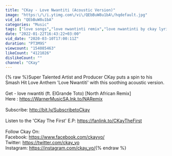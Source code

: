 ```yaml
---
title: "CKay - Love Nwantiti (Acoustic Version)"
image: "https:\/\/i.ytimg.com\/vi\/QEbBuW8u1bA\/hqdefault.jpg"
vid_id: "QEbBuW8u1bA"
categories: "Music"
tags: ["love songs","love nwantinti remix","love nwantinti by ckay lyrics"]
date: "2022-01-22T16:43:22+03:00"
vid_date: "2020-03-10T17:00:11Z"
duration: "PT3M9S"
viewcount: "154085463"
likeCount: "4121026"
dislikeCount: ""
channel: "CKay"
---
```

{% raw %}Super Talented Artist and Producer CKay puts a spin to his Smash Hit Love Anthem 'Love Nwantiti' with this soothing acoustic version. <br /><br />Get - love nwantiti (ft. ElGrande Toto) [North African Remix]  <br />Here : <a rel="nofollow" target="blank" href="https://WarnerMusicSA.lnk.to/NARemix">https://WarnerMusicSA.lnk.to/NARemix</a><br /><br />Subscribe: <a rel="nofollow" target="blank" href="http://bit.ly/SubscribetoCkay">http://bit.ly/SubscribetoCkay</a> <br /><br />Listen to the 'CKay The First' E.P: <a rel="nofollow" target="blank" href="https://fanlink.to/CKayTheFirst">https://fanlink.to/CKayTheFirst</a><br /><br />Follow Ckay On:<br />Facebook: <a rel="nofollow" target="blank" href="https://www.facebook.com/ckayyo/">https://www.facebook.com/ckayyo/</a> <br />Twitter: <a rel="nofollow" target="blank" href="https://twitter.com/ckay_yo">https://twitter.com/ckay_yo</a><br />Instagram: <a rel="nofollow" target="blank" href="https://instagram.com/ckay_yo/">https://instagram.com/ckay_yo/</a>{% endraw %}
